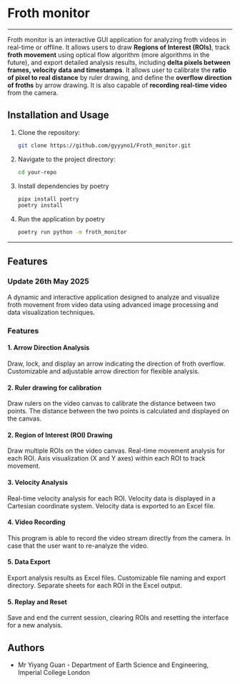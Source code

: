 # Froth monitor

---
Froth monitor is an interactive GUI application for analyzing froth videos in
real-time or offline. It allows users to draw **Regions of Interest (ROIs)**, track
**froth movement** using optical flow algorithm (more algorithms in the future), and
export detailed analysis results, including **delta pixels between frames, velocity data and timestamps**. It allows user to calibrate the **ratio of pixel to real distance** by ruler drawing, and define the **overflow direction of froths** by arrow drawing. It is also capable of **recording real-time video** from the camera.

## Installation and Usage

1. Clone the repository:

   ```bash
   git clone https://github.com/gyyyno1/Froth_monitor.git

2. Navigate to the project directory:

   ```bash
   cd your-repo

3. Install dependencies by poetry

   ```bash
   pipx install poetry
   poetry install
   ```

4. Run the application by poetry

   ```bash
   poetry run python -m froth_monitor
   ```

---

## Features
### Update 26th May 2025

A dynamic and interactive application designed to analyze and visualize froth
movement from video data using advanced image processing and data visualization
techniques.

### Features

#### 1. Arrow Direction Analysis

Draw, lock, and display an arrow indicating the direction of froth overflow.
Customizable and adjustable arrow direction for flexible analysis.

#### 2. Ruler drawing for calibration
Draw rulers on the video canvas to calibrate the distance between two points.
The distance between the two points is calculated and displayed on the canvas.

#### 2. Region of Interest (ROI) Drawing

Draw multiple ROIs on the video canvas.
Real-time movement analysis for each ROI.
Axis visualization (X and Y axes) within each ROI to track movement.

#### 3. Velocity Analysis
Real-time velocity analysis for each ROI.
Velocity data is displayed in a Cartesian coordinate system.
Velocity data is exported to an Excel file.

#### 4. Video Recording
This program is able to record the video stream directly from the camera. In case that the user want to re-analyze the video.

#### 5. Data Export

Export analysis results as Excel files.
Customizable file naming and export directory.
Separate sheets for each ROI in the Excel output.

#### 5. Replay and Reset

Save and end the current session, clearing ROIs and resetting the interface for a new analysis.

## Authors

- Mr Yiyang Guan - Department of Earth Science and Engineering, Imperial College London